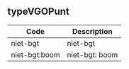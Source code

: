 ## typeVGOPunt				
				
|	Code	|	Description	|
|	---	|	---	|
|	niet-bgt	|	niet-bgt	|
|	niet-bgt:boom	|	niet-bgt: boom	|
